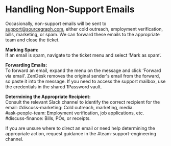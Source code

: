 # Handling Non-Support Emails

Occasionally, non-support emails will be sent to support@sourcegraph.com, either cold outreach, employment verification, bills, marketing, or spam. We can forward these emails to the appropriate team and close the ticket.

**Marking Spam:**  
If an email is spam, navigate to the ticket menu and select ‘Mark as spam’.

**Forwarding Emails:**  
To forward an email, expand the menu on the message and click ‘Forward via email’. ZenDesk removes the original sender's email from the forward, so paste it into the message. If you need to access the support mailbox, use the credentials in the shared 1Password vault.

**Determining the Appropriate Recipient:**  
Consult the relevant Slack channel to identify the correct recipient for the email:
#discuss-marketing: Cold outreach, marketing, media.  
#ask-people-team: Employment verification, job applications, etc.  
#discuss-finance: Bills, POs, or receipts.

If you are unsure where to direct an email or need help determining the appropriate action, request guidance in the #team-support-engineering channel.

